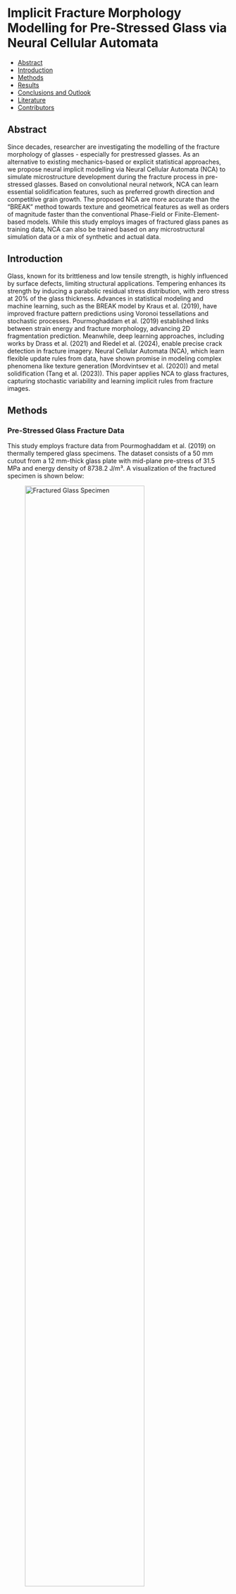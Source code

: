 <!--https://mkrausai.github.io/research/01_SciML/02_Overstrength-->
<script src='https://cdnjs.cloudflare.com/ajax/libs/mathjax/2.7.4/MathJax.js?config=default'></script>


# Implicit Fracture Morphology Modelling for Pre-Stressed Glass via Neural Cellular Automata

<!-- A repository of structural information on the design of pedestrian bridges
============================== -->

*   [Abstract](#Abstract)
*   [Introduction](#intro)
*   [Methods](#methods)
*   [Results](#results)
*   [Conclusions and Outlook](#Conclusions)
*   [Literature](#Literature)
*   [Contributors](#contributors)

<!-- -->
<!-- *   [Citation](#citation)-->

## <a name="Abstract"></a>Abstract
Since decades, researcher are investigating the modelling of the fracture morphology of glasses - especially for prestressed glasses. As an alternative to existing mechanics-based or explicit statistical approaches, we propose neural implicit modelling via Neural Cellular Automata (NCA) to simulate microstructure development during the fracture process in pre-stressed glasses. Based on convolutional neural network, NCA can learn essential solidification features, such as preferred growth direction and competitive grain growth. The proposed NCA are more accurate than the “BREAK” method towards texture and geometrical features as well as orders of magnitude faster than the conventional Phase-Field or Finite-Element-based models. While this study employs images of fractured glass panes as training data, NCA can also be trained based on any microstructural simulation data or a mix of synthetic and actual data.

<!-- The publication can be found <a href="https://onlinelibrary.wiley.com/doi/10.1002/cepa.2587" target="_blank">here</a> and the corresponding presentation video <a href="https://youtu.be/h-iBCey2fKo" target="_blank">here</a>. -->


## <a name="intro"></a>Introduction
Glass, known for its brittleness and low tensile strength, is highly influenced by surface defects, limiting structural applications. Tempering enhances its strength by inducing a parabolic residual stress distribution, with zero stress at 20% of the glass thickness. Advances in statistical modeling and machine learning, such as the BREAK model by Kraus et al. (2019), have improved fracture pattern predictions using Voronoi tessellations and stochastic processes. Pourmoghaddam et al. (2019) established links between strain energy and fracture morphology, advancing 2D fragmentation prediction. Meanwhile, deep learning approaches, including works by Drass et al. (2021) and Riedel et al. (2024), enable precise crack detection in fracture imagery. Neural Cellular Automata (NCA), which learn flexible update rules from data, have shown promise in modeling complex phenomena like texture generation (Mordvintsev et al. (2020)) and metal solidification (Tang et al. (2023)). This paper applies NCA to glass fractures, capturing stochastic variability and learning implicit rules from fracture images.

## <a name="methods"></a>Methods

### <a name="sec:GlassData"></a> Pre-Stressed Glass Fracture Data
This study employs fracture data from Pourmoghaddam et al. (2019) on thermally tempered glass specimens. The dataset consists of a 50 mm cutout from a 12 mm-thick glass plate with mid-plane pre-stress of 31.5 MPa and energy density of 8738.2 J/m³. A visualization of the fractured specimen is shown below:

<figure>
  <img src="figs/Specimen.png" alt="Fractured Glass Specimen" style="width:80%;">
  <figcaption style="font-style: italic; margin-top: 10px;">
    Fractured specimen with impact influence zone and NCA training region (green box).
  </figcaption>
</figure>


### <a name="sec:NCA"></a> Neural Cellular Automata (NCA)
The proposed NCA framework, based on Mordvintsev et al. (2020), operates on a 2D grid with 12 channels per cell. It uses convolutional kernels and a compact neural network to model fracture patterns. An update step is illustrated below:
<figure style="text-align: center;">
  <img src="figs/NCA_training_scheme.png" alt="NCA Training Scheme" style="width:100%; max-width: 600px;">
  <figcaption style="font-style: italic; margin-top: 10px;">
    Training scheme for NCA model based on Mordvintsev et al. (2020).
  </figcaption>
</figure>


The NCA applies a stochastic update rule and uses a small network with 5,856 parameters, achieving efficient grid-based fracture texture simulations. Despite its small size, the model performs well without requiring hyperparameter optimization.

### <a name="sec:evaluation"></a> Evaluation Metrics of Fractured Glass
The fractured shards, generated by the NCA and ground truth data, were evaluated using qualitative and quantitative methods:
<ul>
  <li><strong>Area:</strong> Number of pixels constituting a shard</li>
  <li><strong>Orientation:</strong> Angle between the x-axis and the shard's major axis</li>
  <li><strong>Eccentricity:</strong> Elongation of a shard from circular (0) to linear (1)</li>
  <li><strong>Perimeter:</strong> Boundary length of a shard</li>
  <li><strong>Major Axis Length</strong></li>
  <li><strong>Minor Axis Length</strong></li>
</ul>
These metrics provided a robust framework for assessing the fidelity and diversity of the generated fracture patterns compared to the ground truth.

Instead of using conventional metrics such as Fréchet inception distances (FID), this study compares the probability distributions of geometric features (e.g., area, perimeter) extracted from images at time steps \( t \geq 0.5 \), following the approach of Kraus et al. (2019).

## <a name="results"></a> Results
The following images show sample frames ("Frame 0" to "Frame 5") from the NCA training process at various time steps. Qualitatively, there is strong agreement between the ground truth fracture pattern and the textures learned by the NCA, especially for training times <span style="font-style: italic;">t</span> ≥ 0.5.

<div style="display: flex; flex-wrap: wrap; gap: 20px; justify-content: center;">
  <figure style="text-align: center;">
    <img src="figs/NCA_train_result_frame_1.jpg" alt="Frame 1: t=0" style="width: 200px;">
    <figcaption style="font-style: italic; margin-top: 10px;">
      Frame 1: \( t = 0 \)
    </figcaption>

  </figure>
  <figure style="text-align: center;">
    <img src="figs/NCA_train_result_frame_2.jpg" alt="Frame 2: t=0.25" style="width: 200px;">
    <figcaption style="font-style: italic; margin-top: 10px;">
      Frame 2: \( t = 0.25 \)
    </figcaption>

  </figure>
  <figure style="text-align: center;">
    <img src="figs/NCA_train_result_frame_3.jpg" alt="Frame 3: t=0.50" style="width: 200px;">
    <figcaption style="font-style: italic; margin-top: 10px;">
      Frame 3: \( t = 0.50 \)
    </figcaption>
  </figure>
  <figure style="text-align: center;">
    <img src="figs/NCA_train_result_frame_4.jpg" alt="Frame 4: t=0.75" style="width: 200px;">
    <figcaption style="font-style: italic; margin-top: 10px;">
      Frame 4: \( t = 0.75 \)
    </figcaption>
  </figure>
  <figure style="text-align: center;">
    <img src="figs/NCA_train_result_frame_5.jpg" alt="Frame 5: t=1.0" style="width: 200px;">
    <figcaption style="font-style: italic; margin-top: 10px;">
      Frame 5: \( t = 1.0 \)
    </figcaption>
  </figure>
  <figure style="text-align: center;">
    <img src="figs/piece_1188_7505.png" alt="Ground truth" style="width: 200px;">
    <figcaption style="font-style: italic; margin-top: 10px;">
      Ground Truth
    </figcaption>
  </figure>
</div>

We provide a video of the trained NCA generating fracture patterns of tempered glass here: 
<div style="text-align: center;">
  <video autoplay loop muted style="width: 10cm; height: 10cm;">
    <source src="NCA_FracturedGlass.mp4" type="video/mp4">
    Your browser does not support the video tag.
  </video>
  <div style="margin-top: 10px; font-style: italic;">
    Video of the NCA generating fracture patterns of tempered glass with 
    <code>U<sub>D</sub> = 8,738.2 J/m³</code> (<code>U<sub>σ<sub>m</sub></sub> = 31.5 MPa</code>) in an area of 50 x 50 mm.
  </div>
</div>

For the main geometric evaluation metrics (area, perimeter, major axis length, minor axis length) we provide the histograms using 10-log of the metrics due to their numerical values spanning several scales:


<div style="display: flex; flex-wrap: wrap; gap: 20px; justify-content: center;">
  <!-- Log Area -->
  <figure style="text-align: center; width: 45%;">
    <img src="figs/log_area_histogram.png" alt="Log Area Histogram" style="width: 100%;">
  </figure>
    
  <!-- Log Perimeter -->
  <figure style="text-align: center; width: 45%;">
    <img src="figs/log_perimeter_histogram.png" alt="Log Perimeter Histogram" style="width: 100%">
  </figure>
  
  <!-- Log Major Axis Length -->
  <figure style="text-align: center; width: 45%;">
    <img src="figs/log_major axis length_histogram.png" alt="Log Major Axis Length Histogram" style="width: 100%">
  </figure>
  
  <!-- Log Minor Axis Length -->
  <figure style="text-align: center; width: 45%;">
    <img src="figs/log_minor axis length_histogram.png" alt="Log Minor Axis Length Histogram" style="width: 100%">
  </figure>
</div>




## <a name="Conclusions"></a> Conclusions and Outlook
This study demonstrates the efficacy of Neural Cellular Automata (NCA) for modeling tempered glass fracture patterns, outperforming traditional methods in speed and accuracy. By capturing intricate morphologies and stochastic variability, NCA effectively replicates complex fracture patterns with strong alignment to ground truth data, as evidenced by metrics such as perimeter, area, and axis lengths.

However, key limitations include the use of a single training image and the lack of temporal data to model dynamic fracture processes. Addressing these challenges could significantly enhance the model's capabilities. Incorporate high-speed imaging data (e.g., Riedel et al., 2024) to enable NCA training with spatio-temporal sequences, simulating crack propagation dynamics.

Develop a Conditional Variational NCA (VNCA) framework to generate fracture patterns specific to varying prestress levels, capturing full stochastic variability and correlation structures inherent in fracture data. Explore probabilistic methods and conduct hyperparameter searches to optimize the model's architecture, further improving  accuracy and generalizability.

These advancements could expand the applicability of NCA in structural glass engineering, providing powerful tools for simulating and analyzing fracture patterns under diverse conditions.





## <a name="Conclusions"></a> Conclusions and Outlook
This study addresses the regression of overstrength factors for specific types of steel sections. We propose novel methods for formulating relations between cross-sectional features and the overstrength of beams in CHS, RHS, SHS, I, and H sections. We introduce a multi-head encoder-regressor Deep Neural Network (MHER-DNN) architecture to predict the overstrength factor and learn a compressed representation of section-specific inputs for regression and inspection purposes. Experimental data for different cross sections are used to train and validate the MHER-DNN. The model shows reasonable precision and accuracy compared to existing models. We also explore the disentanglement of the latent space representation of the MHER-DNN, allowing for common feature derivation and human interpretation. Future research involves further tuning of hyperparameters, investigating hybrid autoencoder-multi-head regressor architectures, and establishing Eurocode-compliant models for engineering design practice.


## <a name="Literature"></a> Literature

<ul>
  <li>
    Pourmoghaddam, N., Kraus, M. A., Schneider, J., & Siebert, G. (2019). 
    <em>Relationship between strain energy and fracture pattern morphology of thermally tempered glass for the prediction of the 2D macro-scale fragmentation of glass</em>. 
    <strong>Glass Structures & Engineering</strong>, 4(2), 257–275.
  </li>
  <li>
    Kraus, M. A. (2019). 
    <em>Machine learning techniques for the material parameter identification of laminated glass in the intact and post-fracture state</em>. 
    <strong>Universität der Bundeswehr</strong>.
  </li>
  <li>
    Tang, J., Kumar, S., De Lorenzis, L., & Hosseini, E. (2023). 
    <em>Neural Cellular Automata for Solidification Microstructure Modelling</em>. 
    <strong>Computer Methods in Applied Mechanics and Engineering</strong>, 414, 116197.
  </li>
  <li>
    Mordvintsev, A., & Niklasson, E. (2021). 
    <em>μ NCA: Texture generation with ultra-compact neural cellular automata</em>. 
    <strong>arXiv preprint</strong>, arXiv:2111.13545.
  </li>
  <li>
    Drass, M., Berthold, H., Kraus, M. A., & Müller-Braun, S. (2021). 
    <em>Semantic segmentation with deep learning: detection of cracks at the cut edge of glass</em>. 
    <strong>Glass Structures & Engineering</strong>, 6(1), 21–37.
  </li>
  <li>
    Riedel, H., Bohmann, L., Bagusat, F., Sauer, M., Schuster, M., & Seel, M. (2024). 
    <em>Crack segmentation for high-speed imaging: detection of fractures in thermally toughened glass</em>. 
    <strong>Glass Structures & Engineering</strong>, 1–14.
  </li>
</ul>




## <a name="contributors"></a>Contributors
<div style="display: flex; justify-content: center; align-items: center; gap: 50px; text-align: center;">
  <div style="flex: 1; max-width: 400px;">
    <img src="https://mkrausai.github.io/img/persons/Michael6_3.jpg" alt="Michael" style="width: auto; height: 5cm;">
    <div> 
      <strong>Univ.-Prof. Dr. Michael A. Kraus, M.Sc.(hons)</strong> <br />
      Professor Structural Mechanics and Design at TU Darmstadt 
    </div>
  </div>
  <div style="flex: 1; max-width: 300px;">
    <img src="https://mkrausai.github.io/img/persons/Schneider.jpg" alt="Schneider" style="width: auto; height: 5cm;">
    <div>
      <strong>Univ.-Prof. Dr. Jens Schneider</strong> <br />
      President of TU Wien 
    </div>
  </div>
</div>




# Contact
Univ.-Prof. Dr. Michael A. Kraus, M.Sc.(hons)<br />
Institute für Statik und Konstruktion (ISM+D)<br />
TU Darmstadt<br />
kraus@ismd.tu-darmstadt.de<br />
<a href="https://www.ismd.tu-darmstadt.de/das_institut_ismd/mitarbeiter_innen_ismd/team_ismd_details_109888.de.jsp">
  Visit Univ.-Prof. Dr. Michael A. Kraus
</a>

------------
Shield: [![CC BY 4.0][cc-by-shield]][cc-by]

This work is licensed under a
[Creative Commons Attribution 4.0 International License][cc-by].

[![CC BY 4.0][cc-by-image]][cc-by]

[cc-by]: http://creativecommons.org/licenses/by/4.0/
[cc-by-image]: https://i.creativecommons.org/l/by/4.0/88x31.png
[cc-by-shield]: https://img.shields.io/badge/License-CC%20BY%204.0-lightgrey.svg

